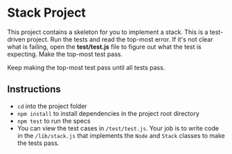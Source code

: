 # Stack Project

This project contains a skeleton for you to implement a stack. This is a
test-driven project. Run the tests and read the top-most error. If it's not
clear what is failing, open the **test/test.js** file to figure out what the
test is expecting. Make the top-most test pass.

Keep making the top-most test pass until all tests pass.

## Instructions

- `cd` into the project folder
- `npm install` to install dependencies in the project root directory
- `npm test` to run the specs
- You can view the test cases in `/test/test.js`. Your job is to write code in
  the `/lib/stack.js` that implements the `Node` and `Stack` classes
  to make the tests pass.
